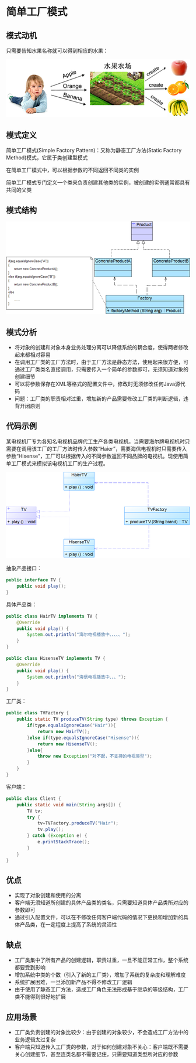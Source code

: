 # 简单工厂模式


<!--more-->

## 模式动机

只需要告知水果名称就可以得到相应的水果：

![image-20210416212216842.png](./images/image-20210416212216842.png)

## 模式定义

简单工厂模式(Simple Factory Pattern)：又称为静态工厂方法(Static Factory Method)模式，它属于类创建型模式

在简单工厂模式中，可以根据参数的不同返回不同类的实例

简单工厂模式专门定义一个类来负责创建其他类的实例，被创建的实例通常都具有共同的父类

## 模式结构

![image-20210416212336941.png](./images/image-20210416212336941.png)

## 模式分析

- 将对象的创建和对象本身业务处理分离可以降低系统的耦合度，使得两者修改起来都相对容易
- 在调用工厂类的工厂方法时，由于工厂方法是静态方法，使用起来很方便，可通过工厂类类名直接调用，只需要传入一个简单的参数即可，无须知道对象的创建细节
- 可以将参数保存在XML等格式的配置文件中，修改时无须修改任何Java源代码
- 问题：工厂类的职责相对过重，增加新的产品需要修改工厂类的判断逻辑，违背开闭原则

## 代码示例

某电视机厂专为各知名电视机品牌代工生产各类电视机，当需要海尔牌电视机时只需要在调用该工厂的工厂方法时传入参数“Haier”，需要海信电视机时只需要传入参数“Hisense”，工厂可以根据传入的不同参数返回不同品牌的电视机。现使用简单工厂模式来模拟该电视机工厂的生产过程。

![image-20210416215907401.png](./images/image-20210416215907401.png)

抽象产品接口：

```java
public interface TV {
    public void play();
}
```

具体产品类：

```java
public class HairTV implements TV {
    @Override
    public void play() {
        System.out.println("海尔电视播放中、、、、、");
    }
}
```

```java
public class HisenseTV implements TV {
    @Override
    public void play() {
        System.out.println("海信电视播放中、、、");
    }
}
```

工厂类：

```java
public class TVFactory {
    public static TV produceTV(String type) throws Exception {
        if(type.equalsIgnoreCase("Hair")){
            return new HairTV();
        }else if(type.equalsIgnoreCase("Hisense")){
            return new HisenseTV();
        }else{
            throw new Exception("对不起，不支持的电视类型");
        }
    }
}
```

客户端：

```java
public class Client {
    public static void main(String args[]) {
        TV tv;
        try {
            tv=TVFactory.produceTV("Hair");
            tv.play();
        } catch (Exception e) {
            e.printStackTrace();
        }
    }
}
```

## 优点

- 实现了对象创建和使用的分离
- 客户端无须知道所创建的具体产品类的类名，只需要知道具体产品类所对应的参数即可
- 通过引入配置文件，可以在不修改任何客户端代码的情况下更换和增加新的具体产品类，在一定程度上提高了系统的灵活性

## 缺点

- 工厂类集中了所有产品的创建逻辑，职责过重，一旦不能正常工作，整个系统都要受到影响
- 增加系统中类的个数（引入了新的工厂类），增加了系统的复杂度和理解难度
- 系统扩展困难，一旦添加新产品不得不修改工厂逻辑
- 由于使用了静态工厂方法，造成工厂角色无法形成基于继承的等级结构，工厂类不能得到很好地扩展

## 应用场景

- 工厂类负责创建的对象比较少：由于创建的对象较少，不会造成工厂方法中的业务逻辑太过复杂
- 客户端只知道传入工厂类的参数，对于如何创建对象不关心：客户端既不需要关心创建细节，甚至连类名都不需要记住，只需要知道类型所对应的参数


